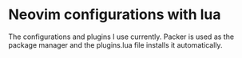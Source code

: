 # Neovim configurations with lua

The configurations and plugins I use currently. Packer is used as the package manager and the plugins.lua file installs it automatically.